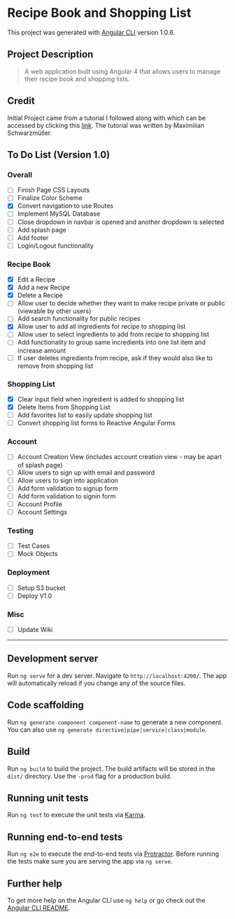 # Recipe Book and Shopping List

This project was generated with [Angular CLI](https://github.com/angular/angular-cli) version 1.0.6.

## Project Description

> A web application built using Angular 4 that allows users to manage their recipe book and shopping lists.

## Credit

Initial Project came from a tutorial I followed along with which can be accessed by clicking this [link](https://www.udemy.com/the-complete-guide-to-angular-2/learn/v4/overview). The tutorial was written by Maximilian Schwarzmüller.

## To Do List (Version 1.0)

### Overall

- [ ] Finish Page CSS Layouts
- [ ] Finalize Color Scheme
- [x] Convert navigation to use Routes
- [ ] Implement MySQL Database
- [ ] Close dropdown in navbar is opened and another dropdown is selected
- [ ] Add splash page
- [ ] Add footer
- [ ] Login/Logout functionality

### Recipe Book

- [x] Edit a Recipe
- [x] Add a new Recipe
- [x] Delete a Recipe
- [ ] Allow user to decide whether they want to make recipe private or public (viewable by other users)
- [ ] Add search functionality for public recipes
- [x] Allow user to add all ingredients for recipe to shopping list
- [ ] Allow user to select ingredients to add from recipe to shopping list
- [ ] Add functionality to group same incredients into one list item and increase amount
- [ ] If user deletes ingredients from recipe, ask if they would also like to remove from shopping list

### Shopping List

- [x] Clear input field when ingredient is added to shopping list
- [x] Delete Items from Shopping List
- [ ] Add favorites list to easily update shopping list
- [ ] Convert shopping list forms to Reactive Angular Forms

### Account

- [ ] Account Creation View (includes account creation view - may be apart of splash page)
- [ ] Allow users to sign up with email and password
- [ ] Allow users to sign into application
- [ ] Add form validation to signup form
- [ ] Add form validation to signin form
- [ ] Account Profile
- [ ] Account Settings

### Testing
  
- [ ] Test Cases
- [ ] Mock Objects

### Deployment

- [ ] Setup S3 bucket
- [ ] Deploy V1.0

### Misc

- [ ] Update Wiki

-----------------------------------------


## Development server

Run `ng serve` for a dev server. Navigate to `http://localhost:4200/`. The app will automatically reload if you change any of the source files.

## Code scaffolding

Run `ng generate component component-name` to generate a new component. You can also use `ng generate directive|pipe|service|class|module`.

## Build

Run `ng build` to build the project. The build artifacts will be stored in the `dist/` directory. Use the `-prod` flag for a production build.

## Running unit tests

Run `ng test` to execute the unit tests via [Karma](https://karma-runner.github.io).

## Running end-to-end tests

Run `ng e2e` to execute the end-to-end tests via [Protractor](http://www.protractortest.org/).
Before running the tests make sure you are serving the app via `ng serve`.

## Further help

To get more help on the Angular CLI use `ng help` or go check out the [Angular CLI README](https://github.com/angular/angular-cli/blob/master/README.md).

